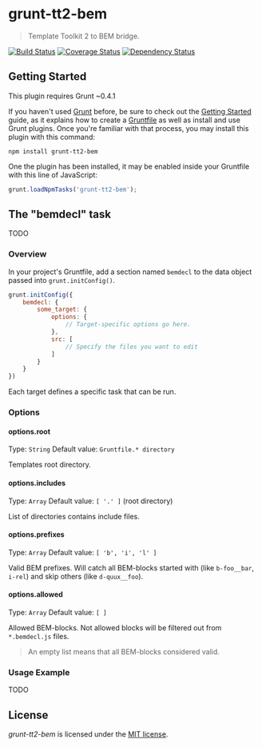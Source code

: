 grunt-tt2-bem
=============

> Template Toolkit 2 to BEM bridge.

[![Build Status](https://travis-ci.org/Wu-Wu/grunt-tt2-bem.svg?branch=master)](https://travis-ci.org/Wu-Wu/grunt-tt2-bem)
[![Coverage Status](https://img.shields.io/coveralls/Wu-Wu/grunt-tt2-bem.svg)](https://coveralls.io/r/Wu-Wu/grunt-tt2-bem?branch=master)
[![Dependency Status](https://david-dm.org/Wu-Wu/grunt-tt2-bem.svg)](https://david-dm.org/Wu-Wu/grunt-tt2-bem)

## Getting Started

This plugin requires Grunt ~0.4.1

If you haven't used [Grunt](http://gruntjs.com/) before, be sure to check out the [Getting Started](http://gruntjs.com/getting-started) guide, as it explains how to create a [Gruntfile](http://gruntjs.com/sample-gruntfile) as well as install and use Grunt plugins. Once you're familiar with that process, you may install this plugin with this command:

```shell
npm install grunt-tt2-bem
```

One the plugin has been installed, it may be enabled inside your Gruntfile with this line of JavaScript:

```js
grunt.loadNpmTasks('grunt-tt2-bem');
```

## The "bemdecl" task

TODO

### Overview

In your project's Gruntfile, add a section named `bemdecl` to the data object passed into `grunt.initConfig()`.

```js
grunt.initConfig({
    bemdecl: {
        some_target: {
            options: {
                // Target-specific options go here.
            },
            src: [
                // Specify the files you want to edit
            ]
        }
    }
})
```

Each target defines a specific task that can be run.

### Options

#### options.root
Type: `String`
Default value: `Gruntfile.* directory`

Templates root directory.

#### options.includes
Type: `Array`
Default value: `[ '.' ]` (root directory)

List of directories contains include files.

#### options.prefixes
Type: `Array`
Default value: `[ 'b', 'i', 'l' ]`

Valid BEM prefixes. Will catch all BEM-blocks started with (like `b-foo__bar`, `i-rel`) and skip others
(like `d-quux__foo`).

#### options.allowed
Type: `Array`
Default value: `[ ]`

Allowed BEM-blocks. Not allowed blocks will be filtered out from `*.bemdecl.js` files.

> An empty list means that all BEM-blocks considered valid.

### Usage Example

TODO

## License
_grunt-tt2-bem_ is licensed under the [MIT license][].

[MIT license]: http://www.tldrlegal.com/license/mit-license
